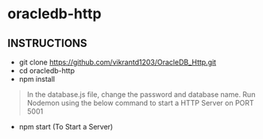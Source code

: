 # oracledb-http

## INSTRUCTIONS

- git clone https://github.com/vikrantd1203/OracleDB_Http.git
- cd oracledb-http
- npm install

> In the database.js file, change the password and database name.
> Run Nodemon using the below command to start a HTTP Server on PORT 5001

- npm start (To Start a Server)

